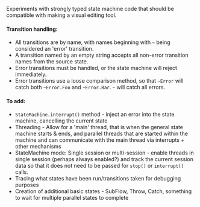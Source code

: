 Experiments with strongly typed state machine code that should be compatible with making a visual editing tool.

#### Transition handling:
* All transitions are by name, with names beginning with `~` being considered an 'error' transition.
* A transition named by an empty string accepts all non-error transition names from the source state.
* Error transitions must be handled, or the state machine will reject immediately.
* Error transitions use a loose comparison method, so that `~Error` will catch both `~Error.Foo` and `~Error.Bar`.
`~` will catch all errors.

#### To add:
* `StateMachine.interrupt()` method - inject an error into the state machine, cancelling the current state
* Threading - Allow for a 'main' thread, that is when the general state machine starts & ends, and
parallel threads that are started within the machine and can communicate with the main thread via
interrupts + other mechanisms
* StateMachine mode: Single session or multi-session - enable threads in single session (perhaps always enabled?) and track
the current session data so that it does not need to be passed for `stop()` or `interrupt()` calls.
* Tracing what states have been run/transitions taken for debugging purposes
* Creation of additional basic states - SubFlow, Throw, Catch, something to wait for multiple parallel states to complete